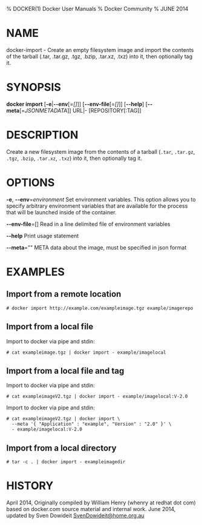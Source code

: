 % DOCKER(1) Docker User Manuals
% Docker Community
% JUNE 2014
# NAME
docker-import - Create an empty filesystem image and import the contents of the tarball (.tar, .tar.gz, .tgz, .bzip, .tar.xz, .txz) into it, then optionally tag it.

# SYNOPSIS
**docker import**
[**-e**|**--env**[=*[]*]]
[**--env-file**[=*[]*]]
[**--help**]
[**--meta**[=*JSONMETADATA*]]
URL|- [REPOSITORY[:TAG]]

# DESCRIPTION
Create a new filesystem image from the contents of a tarball (`.tar`,
`.tar.gz`, `.tgz`, `.bzip`, `.tar.xz`, `.txz`) into it, then optionally tag it.

# OPTIONS
**-e**, **--env**=*environment*
   Set environment variables. This option allows you to specify arbitrary
environment variables that are available for the process that will be launched
inside of the container.

**--env-file**=[]
   Read in a line delimited file of environment variables

**--help**
  Print usage statement
 
**--meta**=""
   META data about the image, must be specified in json format

# EXAMPLES

## Import from a remote location

    # docker import http://example.com/exampleimage.tgz example/imagerepo

## Import from a local file

Import to docker via pipe and stdin:

    # cat exampleimage.tgz | docker import - example/imagelocal

## Import from a local file and tag

Import to docker via pipe and stdin:

    # cat exampleimageV2.tgz | docker import - example/imagelocal:V-2.0

Import to docker via pipe and stdin:

    # cat exampleimageV2.tgz | docker import \
      --meta '{ "Application" : "example", "Version" : "2.0" }' \
      - example/imagelocal:V-2.0

## Import from a local directory

    # tar -c . | docker import - exampleimagedir

# HISTORY
April 2014, Originally compiled by William Henry (whenry at redhat dot com)
based on docker.com source material and internal work.
June 2014, updated by Sven Dowideit <SvenDowideit@home.org.au>
